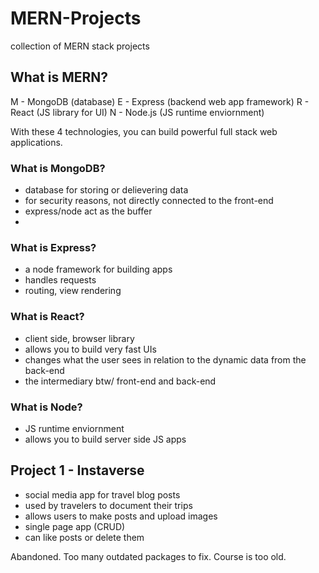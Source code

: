 # MERN-Projects
collection of MERN stack projects


## What is MERN?
M - MongoDB (database)
E - Express (backend web app framework)
R - React (JS library for UI)
N - Node.js (JS runtime enviornment) 

With these 4 technologies, you can build powerful full stack web 
applications. 


### What is MongoDB?
- database for storing or delievering data 
- for security reasons, not directly connected to the front-end 
- express/node act as the buffer 
- 

### What is Express?
- a node framework for building apps 
- handles requests 
- routing, view rendering

### What is React?
- client side, browser library
- allows you to build very fast UIs
- changes what the user sees in relation to the dynamic data from the back-end
- the intermediary btw/ front-end and back-end 


### What is Node?
- JS runtime enviornment 
- allows you to build server side JS apps 


## Project 1 - Instaverse
- social media app for travel blog posts 
- used by travelers to document their trips 
- allows users to make posts and upload images 
- single page app (CRUD)
- can like posts or delete them

Abandoned. Too many outdated packages to fix. Course is too old. 


